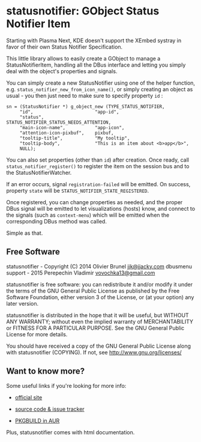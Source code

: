 
# statusnotifier: GObject Status Notifier Item

Starting with Plasma Next, KDE doesn't support the XEmbed systray in favor of
their own Status Notifier Specification.

This little library allows to easily create a GObject to manage a
StatusNotifierItem, handling all the DBus interface and letting you simply deal
with the object's properties and signals.

You can simply create a new StatusNotifier using one of the helper function,
e.g. `status_notifier_new_from_icon_name()`, or simply creating an object as
usual - you then just need to make sure to specify property `id` :

	sn = (StatusNotifier *) g_object_new (TYPE_STATUS_NOTIFIER,
	     "id",                       "app-id",
	     "status",                   STATUS_NOTIFIER_STATUS_NEEDS_ATTENTION,
	     "main-icon-name",           "app-icon",
	     "attention-icon-pixbuf",    pixbuf,
	     "tooltip-title",            "My tooltip",
	     "tooltip-body",             "This is an item about <b>app</b>",
	     NULL);

You can also set properties (other than `id`) after creation. Once ready, call
`status_notifier_register()` to register the item on the session bus and to the
StatusNotifierWatcher.

If an error occurs, signal `registration-failed` will be emitted. On success,
property `state` will be `STATUS_NOTIFIER_STATE_REGISTERED`.

Once registered, you can change properties as needed, and the proper DBus
signal will be emitted to let visualizations (hosts) know, and connect to the
signals (such as `context-menu`) which will be emitted when the corresponding
DBus method was called.

Simple as that.

## Free Software

statusnotifier - Copyright (C) 2014 Olivier Brunel <jjk@jjacky.com>
dbusmenu support - 2015 Perepechin Vladimir <vovochka13@gmail.com>

statusnotifier is free software: you can redistribute it and/or modify it under
the terms of the GNU General Public License as published by the Free Software
Foundation, either version 3 of the License, or (at your option) any later
version.

statusnotifier is distributed in the hope that it will be useful, but WITHOUT
ANY WARRANTY; without even the implied warranty of MERCHANTABILITY or FITNESS
FOR A PARTICULAR PURPOSE.  See the GNU General Public License for more details.

You should have received a copy of the GNU General Public License along with
statusnotifier (COPYING). If not, see http://www.gnu.org/licenses/

## Want to know more?

Some useful links if you're looking for more info:

- [official site](http://jjacky.com/statusnotifier "statusnotifier @ jjacky.com")

- [source code & issue tracker](https://github.com/jjk-jacky/statusnotifier "statusnotifier @ GitHub.com")

- [PKGBUILD in AUR](https://aur.archlinux.org/packages/statusnotifier "AUR: statusnotifier")

Plus, statusnotifier comes with html documentation.
